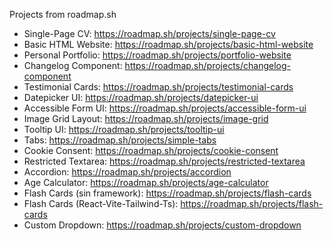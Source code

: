 Projects from roadmap.sh

- Single-Page CV: https://roadmap.sh/projects/single-page-cv
- Basic HTML Website: https://roadmap.sh/projects/basic-html-website
- Personal Portfolio: https://roadmap.sh/projects/portfolio-website
- Changelog Component: https://roadmap.sh/projects/changelog-component
- Testimonial Cards: https://roadmap.sh/projects/testimonial-cards
- Datepicker UI: https://roadmap.sh/projects/datepicker-ui
- Accessible Form UI: https://roadmap.sh/projects/accessible-form-ui
- Image Grid Layout: https://roadmap.sh/projects/image-grid
- Tooltip UI: https://roadmap.sh/projects/tooltip-ui
- Tabs: https://roadmap.sh/projects/simple-tabs
- Cookie Consent: https://roadmap.sh/projects/cookie-consent
- Restricted Textarea: https://roadmap.sh/projects/restricted-textarea
- Accordion: https://roadmap.sh/projects/accordion
- Age Calculator: https://roadmap.sh/projects/age-calculator
- Flash Cards (sin framework): https://roadmap.sh/projects/flash-cards
- Flash Cards (React-Vite-Tailwind-Ts): https://roadmap.sh/projects/flash-cards
- Custom Dropdown: https://roadmap.sh/projects/custom-dropdown
